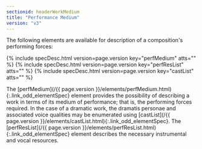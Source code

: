 ```yaml
---
sectionid: headerWorkMedium
title: "Performance Medium"
version: "v3"
---
```




The following elements are available for description of a composition's performing
forces:



{% include specDesc.html version=page.version key="perfMedium" atts="" %}
{% include specDesc.html version=page.version key="perfResList" atts="" %}
{% include specDesc.html version=page.version key="castList" atts="" %}



The [perfMedium](/{{ page.version }}/elements/perfMedium.html){:.link_odd_elementSpec} element provides the possibility of describing a work
in terms of its medium of performance; that is, the performing forces required. In
the case
of a dramatic work, the dramatis personae and associated voice qualities may be enumerated
using [castList](/{{ page.version }}/elements/castList.html){:.link_odd_elementSpec}. The [perfResList](/{{ page.version }}/elements/perfResList.html){:.link_odd_elementSpec} element
describes the necessary instrumental and vocal resources.



